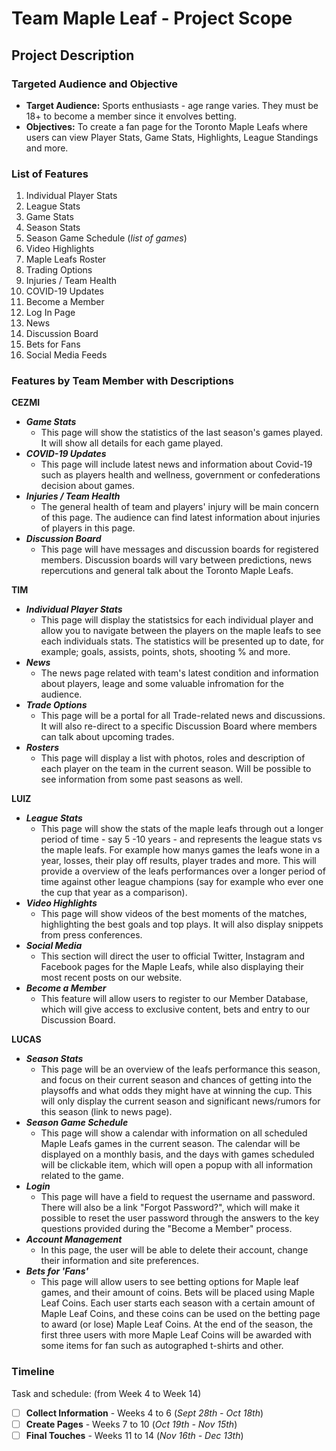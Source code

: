 # Team Maple Leaf - Project Scope
## Project Description

### Targeted Audience and Objective
* **Target Audience:** 
Sports enthusiasts - age range varies. They must be 18+ to become a member since it envolves betting.
* **Objectives:**
To create a fan page for the Toronto Maple Leafs where users can view Player Stats, Game Stats, Highlights, League Standings and more.

### List of Features
1. Individual Player Stats 
2. League Stats
3. Game Stats 
4. Season Stats 
5. Season Game Schedule (_list of games_)
6. Video Highlights
7. Maple Leafs Roster
8. Trading Options
9. Injuries / Team Health
10. COVID-19 Updates 
11. Become a Member 
12. Log In Page
13. News
14. Discussion Board 
15. Bets for Fans 
16. Social Media Feeds

### Features by Team Member with Descriptions

**CEZMI** 
* **_Game Stats_**
  * This page will show the statistics of the last season's games played. It will show all details for each game played.  
* **_COVID-19 Updates_** 
  * This page will include latest news and information about Covid-19 such as players health and wellness, government or confederations decision about games.
* **_Injuries / Team Health_** 
  * The general health of team and players' injury will be main concern of this page. The audience can find latest information about injuries of players in this page.
* **_Discussion Board_** 
  * This page will have messages and discussion boards for registered members. Discussion boards will vary between predictions, news repercutions and general talk about the Toronto Maple Leafs.

**TIM**
* **_Individual Player Stats_** 
  * This page will display the statistsics for each individual player and allow you to navigate between the players on the maple leafs to see each individuals stats. The statistics will be presented up to date, for example; goals, assists, points, shots, shooting % and more.
* **_News_**
  * The news page related with team's latest condition and information about players, leage and some valuable infromation for the audience.
* **_Trade Options_**
  * This page will be a portal for all Trade-related news and discussions. It will also re-direct to a specific Discussion Board where members can talk about upcoming trades.
* **_Rosters_**
  * This page will display a list with photos, roles and description of each player on the team in the current season. Will be possible to see information from some past seasons as well.

**LUIZ**
* **_League Stats_**
  * This page will show the stats of the maple leafs through out a longer period of time - say 5 -10 years - and represents the league stats vs the maple leafs. For example how manys games the leafs wone in a year, losses, their play off results, player trades and more. This will provide a overview of the leafs performances over a longer period of time against other league champions (say for example who ever one the cup that year as a comparison).
* **_Video Highlights_**
  * This page will show videos of the best moments of the matches, highlighting the best goals and top plays. It will also display snippets from press conferences.
* **_Social Media_**
  * This section will direct the user to official Twitter, Instagram and Facebook pages for the Maple Leafs, while also displaying their most recent posts on our website.
* **_Become a Member_**
  * This feature will allow users to register to our Member Database, which will give access to exclusive content, bets and entry to our Discussion Board.

**LUCAS**
* **_Season Stats_**
  * This page will be an overview of the leafs performance this season, and focus on their current season and chances of getting into the playsoffs and what odds they might have at winning the cup. This will only display the current season and significant news/rumors for this season (link to news page).
* **_Season Game Schedule_**
  * This page will show a calendar with information on all scheduled Maple Leafs games in the current season. The calendar will be displayed on a monthly basis, and the days with games scheduled will be clickable item, which will open a popup with all information related to the game.
* **_Login_**
  * This page will have a field to request the username and password. There will also be a link "Forgot Password?", which will make it possible to reset the user password through the answers to the key questions provided during the "Become a Member" process.
* **_Account Management_**
  * In this page, the user will be able to delete their account, change their information and site preferences.
* **_Bets for 'Fans'_**
  * This page will allow users to see betting options for Maple leaf games, and their amount of coins. Bets will be placed using Maple Leaf Coins. Each user starts each season with a certain amount of Maple Leaf Coins, and these coins can be used on the betting page to award (or lose) Maple Leaf Coins. At the end of the season, the first three users with more Maple Leaf Coins will be awarded with some items for fan such as autographed t-shirts and other. 

### Timeline
Task and schedule: (from Week 4 to Week 14)
- [ ] **Collect Information** - Weeks 4 to 6 (_Sept 28th - Oct 18th_) 
- [ ] **Create Pages** - Weeks 7 to 10 (_Oct 19th - Nov 15th_) 
- [ ] **Final Touches** - Weeks 11 to 14 (_Nov 16th - Dec 13th_)

